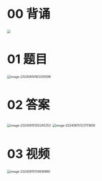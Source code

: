 # 00 背诵

<img src="https://cvp.oss-cn-shanghai.aliyuncs.com/202408151719196.png" style="zoom:50%;" />



# 01 题目

<img src="https://cvp.oss-cn-shanghai.aliyuncs.com/202408141833683.png" alt="image-20240814183335599" style="zoom:50%;" />



# 02 答案

<img src="https://cvp.oss-cn-shanghai.aliyuncs.com/202408151002577.png" alt="image-20240815100240253" style="zoom:50%;" />

<img src="https://cvp.oss-cn-shanghai.aliyuncs.com/202408151237742.png" alt="image-20240815123751608" style="zoom:50%;" />



# 03 视频

<img src="https://cvp.oss-cn-shanghai.aliyuncs.com/202408151149301.png" alt="image-20240815114936980" style="zoom:50%;" />

